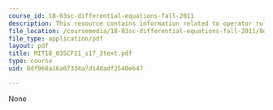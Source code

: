 ```yaml
---
course_id: 18-03sc-differential-equations-fall-2011
description: This resource contains information related to operator rules.
file_location: /coursemedia/18-03sc-differential-equations-fall-2011/8df968a16a07334a7d14dadf2540e647_MIT18_03SCF11_s17_3text.pdf
file_type: application/pdf
layout: pdf
title: MIT18_03SCF11_s17_3text.pdf
type: course
uid: 8df968a16a07334a7d14dadf2540e647

---
```

None